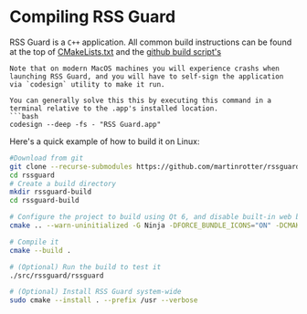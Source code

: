 Compiling RSS Guard
===================
RSS Guard is a `C++` application. All common build instructions can be found at the top of [CMakeLists.txt](https://github.com/martinrotter/rssguard/blob/master/CMakeLists.txt) and the [github build script's](https://github.com/martinrotter/rssguard/tree/master/resources/scripts/github-actions)

```{warning}
Note that on modern MacOS machines you will experience crashs when launching RSS Guard, and you will have to self-sign the application via `codesign` utility to make it run.

You can generally solve this this by executing this command in a terminal relative to the .app's installed location. 
```bash
codesign --deep -fs - "RSS Guard.app"
```

Here's a quick example of how to build it on Linux:

```bash
#Download from git
git clone --recurse-submodules https://github.com/martinrotter/rssguard
cd rssguard
# Create a build directory
mkdir rssguard-build
cd rssguard-build

# Configure the project to build using Qt 6, and disable built-in web browser support
cmake .. --warn-uninitialized -G Ninja -DFORCE_BUNDLE_ICONS="ON" -DCMAKE_VERBOSE_MAKEFILE="ON" -DREVISION_FROM_GIT="ON" -DBUILD_WITH_QT6="ON" -DENABLE_COMPRESSED_SITEMAP="ON" -DENABLE_MEDIAPLAYER_LIBMPV="ON" -DENABLE_MEDIAPLAYER_QTMULTIMEDIA="OFF"

# Compile it
cmake --build .

# (Optional) Run the build to test it
./src/rssguard/rssguard

# (Optional) Install RSS Guard system-wide
sudo cmake --install . --prefix /usr --verbose
```
